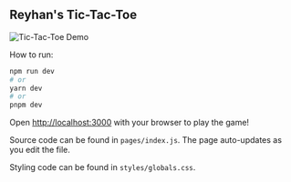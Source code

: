 ## Reyhan's Tic-Tac-Toe

![Tic-Tac-Toe Demo](https://media3.giphy.com/media/v1.Y2lkPTc5MGI3NjExODQ5NDIzNzA5ZGIzODY5ZWZkOWJhMWJiYTY1MzNkYjIwZjdjYTJjNCZjdD1n/n2o2hgiwBEZGWDSmCO/giphy.gif)

How to run:

```bash
npm run dev
# or
yarn dev
# or
pnpm dev
```

Open [http://localhost:3000](http://localhost:3000) with your browser to play the game!

Source code can be found in `pages/index.js`. The page auto-updates as you edit the file.

Styling code can be found in `styles/globals.css`.

